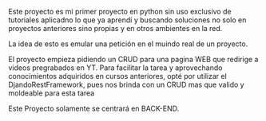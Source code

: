 Este proyecto es mi primer proyecto en python sin uso exclusivo de tutoriales aplicadno lo que ya aprendí y buscando soluciones no solo en proyectos anteriores sino propias y en otros ambientes en la red.

La idea de esto es emular una petición en el muindo real de un proyecto.

El proyecto empieza pidiendo un CRUD para una pagina WEB que redirige a videos pregrabados en YT. Para facilitar la tarea y aprovechando conocimientos adquiridos en cursos anteriores,
opté por utilizar el DjandoRestFramework, pues nos brinda con un CRUD mas que valido y moldeable para esta tarea

Este Proyecto solamente se centrará en BACK-END.
